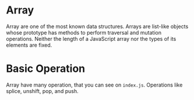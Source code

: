 # Array

Array are one of the most known data structures. Arrays are list-like objects whose prototype has methods to perform traversal and mutation operations. Neither the length of a JavaScript array nor the types of its elements are fixed.

# Basic Operation

Array have many operation, that you can see on `index.js`. Operations like splice, unshift, pop, and push.
